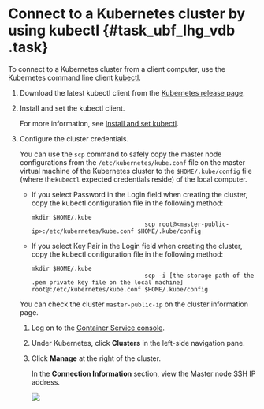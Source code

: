 # Connect to a Kubernetes cluster by using kubectl {#task_ubf_lhg_vdb .task}

To connect to a Kubernetes cluster from a client computer, use the Kubernetes command line client [kubectl](https://kubernetes.io/docs/user-guide/kubectl/).

1.  Download the latest kubectl client from the [Kubernetes release page](https://github.com/kubernetes/kubernetes/blob/master/CHANGELOG.md).
2.  Install and set the kubectl client. 

    For more information, see [Install and set kubectl](https://kubernetes.io/docs/tasks/kubectl/install/).

3.  Configure the cluster credentials. 

    You can use the `scp` command to safely copy the master node configurations from the `/etc/kubernetes/kube.conf` file on the master virtual machine of the Kubernetes cluster to the `$HOME/.kube/config` file \(where the`kubectl` expected credentials reside\) of the local computer.

    -   If you select Password in the Login field when creating the cluster, copy the kubectl configuration file in the following method:

        ```
        mkdir $HOME/.kube
                                        scp root@<master-public-ip>:/etc/kubernetes/kube.conf $HOME/.kube/config
        ```

    -   If you select Key Pair in the Login field when creating the cluster, copy the kubectl configuration file in the following method:

        ```
        mkdir $HOME/.kube
                                        scp -i [the storage path of the .pem private key file on the local machine] root@:/etc/kubernetes/kube.conf $HOME/.kube/config
        ```

    You can check the cluster `master-public-ip` on the cluster information page.

    1.  Log on to the [Container Service console](https://partners-intl.console.aliyun.com/#/cs).
    2.  Under Kubernetes, click **Clusters** in the left-side navigation pane.
    3.  Click **Manage** at the right of the cluster. 

        In the **Connection Information** section, view the Master node SSH IP address.

        ![](http://static-aliyun-doc.oss-cn-hangzhou.aliyuncs.com/assets/img/6883/15571084202009_en-US.png)


